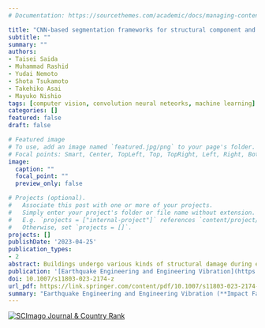 ```yaml
---
# Documentation: https://sourcethemes.com/academic/docs/managing-content/

title: "CNN-based segmentation frameworks for structural component and earthquake damage determinations using UAV images"
subtitle: ""
summary: ""
authors:
- Taisei Saida
- Muhammad Rashid
- Yudai Nemoto
- Shota Tsukamoto
- Takehiko Asai
- Mayuko Nishio
tags: [computer vision, convolution neural neteorks, machine learning]
categories: []
featured: false
draft: false

# Featured image
# To use, add an image named `featured.jpg/png` to your page's folder.
# Focal points: Smart, Center, TopLeft, Top, TopRight, Left, Right, BottomLeft, Bottom, BottomRight.
image:
  caption: ""
  focal_point: ""
  preview_only: false

# Projects (optional).
#   Associate this post with one or more of your projects.
#   Simply enter your project's folder or file name without extension.
#   E.g. `projects = ["internal-project"]` references `content/project/deep-learning/index.md`.
#   Otherwise, set `projects = []`.
projects: []
publishDate: '2023-04-25'
publication_types:
- 2
abstract: Buildings undergo various kinds of structural damage during earthquakes, and damage detection and functional assessment of these structures in the aftermath of the events have been challenging issues. Under these circumstances, computer vision techniques offer a promising solution by automating the inspection process. This study presents an effective methodology for automatic structural components and damage detection using UAV images of damaged buildings. Two types of neural network architectures are considered for appropriate feature extractions in different task detections. The Feature Pyramid Network (FPN) is employed for crack, spall, rebar, and component damage segmentation, while the UNet++ network is utilized for the damage state. For network training and validation, a total of 3805 original images of size 1920×1080 pixels are processed by the proposed method and reduced the image pixels. From the FPN, the achieved highest Intersection over Unions (IoUs) were 0.59, 0.93, 0.42, and 0.99 for crack, spall, rebar, and components, respectively. These predicted labels were found in close agreement with the labels. Similarly, the UNet++ recognized the semantic information and damage state with an IoU of 0.72. This demonstrated the applicability of the proposed method for automated post-earthquake building inspection process accurately without information loss from the original images. 
publication: '[Earthquake Engineering and Engineering Vibration](https://www.springer.com/journal/11803) (**Impact Factor: 2.810**)'
doi: 10.1007/s11803-023-2174-z
url_pdf: https://link.springer.com/content/pdf/10.1007/s11803-023-2174-z.pdf
summary: "Earthquake Engineering and Engineering Vibration (**Impact Factor: 2.810** in 2021)"
---
```

<a href="https://www.scimagojr.com/journalsearch.php?q=27879&amp;tip=sid&amp;exact=no" title="SCImago Journal &amp; Country Rank"><img border="0" src="https://www.scimagojr.com/journal_img.php?id=27879" alt="SCImago Journal &amp; Country Rank"  /></a>
